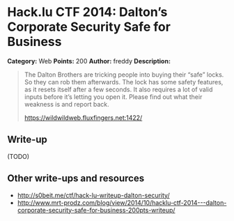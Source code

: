 # Hack.lu CTF 2014: Dalton’s Corporate Security Safe for Business

**Category:** Web
**Points:** 200
**Author:** freddy
**Description:**

> The Dalton Brothers are tricking people into buying their “safe” locks. So they can rob them afterwards. The lock has some safety features, as it resets itself after a few seconds. It also requires a lot of valid inputs before it’s letting you open it. Please find out what their weakness is and report back.
>
> <https://wildwildweb.fluxfingers.net:1422/>

## Write-up

(TODO)

## Other write-ups and resources

* <http://s0beit.me/ctf/hack-lu-writeup-dalton-security/>
* <http://www.mrt-prodz.com/blog/view/2014/10/hacklu-ctf-2014---dalton-corporate-security-safe-for-business-200pts-writeup/>